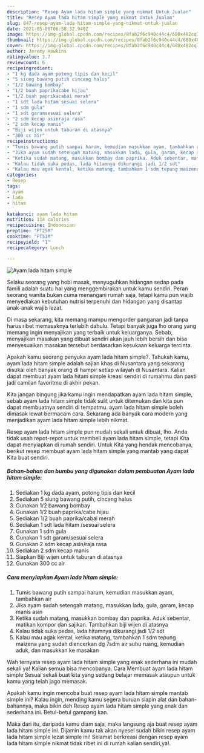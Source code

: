 ```yaml
---
description: "Resep Ayam lada hitam simple yang nikmat Untuk Jualan"
title: "Resep Ayam lada hitam simple yang nikmat Untuk Jualan"
slug: 847-resep-ayam-lada-hitam-simple-yang-nikmat-untuk-jualan
date: 2021-05-08T06:58:32.940Z
image: https://img-global.cpcdn.com/recipes/8fab2f6c940c44c4/680x482cq70/ayam-lada-hitam-simple-foto-resep-utama.jpg
thumbnail: https://img-global.cpcdn.com/recipes/8fab2f6c940c44c4/680x482cq70/ayam-lada-hitam-simple-foto-resep-utama.jpg
cover: https://img-global.cpcdn.com/recipes/8fab2f6c940c44c4/680x482cq70/ayam-lada-hitam-simple-foto-resep-utama.jpg
author: Jeremy Hawkins
ratingvalue: 3.7
reviewcount: 6
recipeingredient:
- "1 kg dada ayam potong tipis dan kecil"
- "5 siung bawang putih cincang halus"
- "1/2 bawang bombay"
- "1/2 buah paprikacabe hijau"
- "1/2 buah paprikacabai merah"
- "1 sdt lada hitam sesuai selera"
- "1 sdm gula"
- "1 sdt garamsesuai selera"
- "2 sdm kecap asinraja rasa"
- "2 sdm kecap manis"
- "Biji wijen untuk taburan di atasnya"
- "300 cc air"
recipeinstructions:
- "Tumis bawang putih sampai harum, kemudian masukkan ayam, tambahkan air"
- "Jika ayam sudah setengah matang, masukkan lada, gula, garam, kecap manis asin"
- "Ketika sudah matang, masukkan bombay dan paprika. Aduk sebentar, matikan kompor dan sajikan. Tambahkan biji wijen di atasnya"
- "Kalau tidak suka pedas, lada hitamnya dikurangi jadi 1/2 sdt"
- "Kalau mau agak kental, ketika matang, tambahkan 1 sdm tepung maizena yang sudah diencerkan dg 7sdm air suhu ruang, kemudian aduk, dan masukkan ke masakan"
categories:
- Resep
tags:
- ayam
- lada
- hitam

katakunci: ayam lada hitam 
nutrition: 114 calories
recipecuisine: Indonesian
preptime: "PT25M"
cooktime: "PT51M"
recipeyield: "1"
recipecategory: Lunch

---
```



![Ayam lada hitam simple](https://img-global.cpcdn.com/recipes/8fab2f6c940c44c4/680x482cq70/ayam-lada-hitam-simple-foto-resep-utama.jpg)

Selaku seorang yang hobi masak, menyuguhkan hidangan sedap pada famili adalah suatu hal yang menggembirakan untuk kamu sendiri. Peran seorang  wanita bukan cuma menangani rumah saja, tetapi kamu pun wajib menyediakan kebutuhan nutrisi terpenuhi dan hidangan yang disantap anak-anak wajib lezat.

Di masa  sekarang, kita memang mampu mengorder panganan jadi tanpa harus ribet memasaknya terlebih dahulu. Tetapi banyak juga lho orang yang memang ingin menyajikan yang terbaik untuk keluarganya. Sebab, menyajikan masakan yang dibuat sendiri akan jauh lebih bersih dan bisa menyesuaikan masakan tersebut berdasarkan kesukaan keluarga tercinta. 



Apakah kamu seorang penyuka ayam lada hitam simple?. Tahukah kamu, ayam lada hitam simple adalah sajian khas di Nusantara yang sekarang disukai oleh banyak orang di hampir setiap wilayah di Nusantara. Kalian dapat membuat ayam lada hitam simple kreasi sendiri di rumahmu dan pasti jadi camilan favoritmu di akhir pekan.

Kita jangan bingung jika kamu ingin mendapatkan ayam lada hitam simple, sebab ayam lada hitam simple tidak sulit untuk ditemukan dan kita pun dapat membuatnya sendiri di tempatmu. ayam lada hitam simple boleh dimasak lewat bermacam cara. Sekarang ada banyak cara modern yang menjadikan ayam lada hitam simple lebih nikmat.

Resep ayam lada hitam simple pun mudah sekali untuk dibuat, lho. Anda tidak usah repot-repot untuk membeli ayam lada hitam simple, tetapi Kita dapat menyiapkan di rumah sendiri. Untuk Kita yang hendak mencobanya, berikut resep membuat ayam lada hitam simple yang mantab yang dapat Kita buat sendiri.

<!--inarticleads1-->

##### Bahan-bahan dan bumbu yang digunakan dalam pembuatan Ayam lada hitam simple:

1. Sediakan 1 kg dada ayam, potong tipis dan kecil
1. Sediakan 5 siung bawang putih, cincang halus
1. Gunakan 1/2 bawang bombay
1. Gunakan 1/2 buah paprika/cabe hijau
1. Sediakan 1/2 buah paprika/cabai merah
1. Sediakan 1 sdt lada hitam /sesuai selera
1. Gunakan 1 sdm gula
1. Gunakan 1 sdt garam/sesuai selera
1. Gunakan 2 sdm kecap asin/raja rasa
1. Sediakan 2 sdm kecap manis
1. Siapkan Biji wijen untuk taburan di atasnya
1. Gunakan 300 cc air




<!--inarticleads2-->

##### Cara menyiapkan Ayam lada hitam simple:

1. Tumis bawang putih sampai harum, kemudian masukkan ayam, tambahkan air
1. Jika ayam sudah setengah matang, masukkan lada, gula, garam, kecap manis asin
1. Ketika sudah matang, masukkan bombay dan paprika. Aduk sebentar, matikan kompor dan sajikan. Tambahkan biji wijen di atasnya
1. Kalau tidak suka pedas, lada hitamnya dikurangi jadi 1/2 sdt
1. Kalau mau agak kental, ketika matang, tambahkan 1 sdm tepung maizena yang sudah diencerkan dg 7sdm air suhu ruang, kemudian aduk, dan masukkan ke masakan




Wah ternyata resep ayam lada hitam simple yang enak sederhana ini mudah sekali ya! Kalian semua bisa mencobanya. Cara Membuat ayam lada hitam simple Sesuai sekali buat kita yang sedang belajar memasak ataupun untuk kamu yang telah jago memasak.

Apakah kamu ingin mencoba buat resep ayam lada hitam simple mantab simple ini? Kalau ingin, mending kamu segera buruan siapin alat dan bahan-bahannya, maka bikin deh Resep ayam lada hitam simple yang enak dan sederhana ini. Betul-betul gampang kan. 

Maka dari itu, daripada kamu diam saja, maka langsung aja buat resep ayam lada hitam simple ini. Dijamin kamu tak akan nyesel sudah bikin resep ayam lada hitam simple lezat simple ini! Selamat berkreasi dengan resep ayam lada hitam simple nikmat tidak ribet ini di rumah kalian sendiri,ya!.

